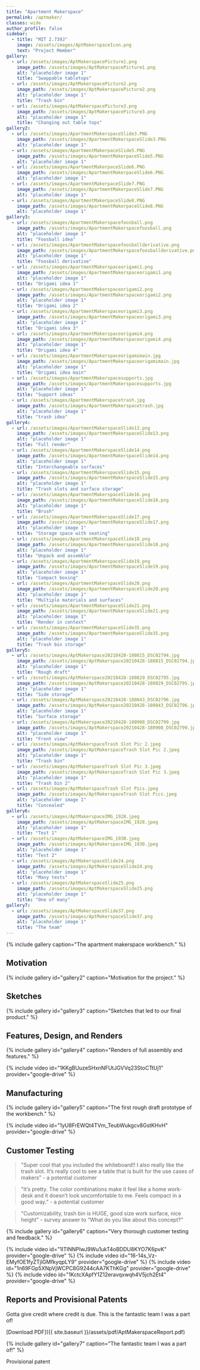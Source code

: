 ```yaml
---
title: "Apartment Makerspace"
permalink: /aptmaker/
classes: wide
author_profile: false
sidebar:
  - title: "MIT 2.739J"
    image: /assets/images/AptMakerspaceIcon.png
    text: "Project Member"
gallery:
  - url: /assets/images/AptMakerspacePicture1.png
    image_path: /assets/images/AptMakerspacePicture1.png
    alt: "placeholder image 1"
    title: "Swappable tabletops"
  - url: /assets/images/AptMakerspacePicture2.png
    image_path: /assets/images/AptMakerspacePicture2.png
    alt: "placeholder image 1"
    title: "Trash bin"
  - url: /assets/images/AptMakerspacePicture3.png
    image_path: /assets/images/AptMakerspacePicture3.png
    alt: "placeholder image 1"
    title: "Changing out table tops"
gallery2:
  - url: /assets/images/ApartmentMakerspaceSlide3.PNG
    image_path: /assets/images/ApartmentMakerspaceSlide3.PNG
    alt: "placeholder image 1"
  - url: /assets/images/ApartmentMakerpaceSlide5.PNG
    image_path: /assets/images/ApartmentMakerpaceSlide5.PNG
    alt: "placeholder image 1"
  - url: /assets/images/ApartmentMakerpaceSlide6.PNG
    image_path: /assets/images/ApartmentMakerpaceSlide6.PNG
    alt: "placeholder image 1"
  - url: /assets/images/ApartmentMakerpaceSlide7.PNG
    image_path: /assets/images/ApartmentMakerpaceSlide7.PNG
    alt: "placeholder image 1"
  - url: /assets/images/ApartmentMakerpaceSlide8.PNG
    image_path: /assets/images/ApartmentMakerpaceSlide8.PNG
    alt: "placeholder image 1"
gallery3:
  - url: /assets/images/ApartmentMakerspacefoosball.png
    image_path: /assets/images/ApartmentMakerspacefoosball.png
    alt: "placeholder image 1"
    title: "Foosball idea"
  - url: /assets/images/ApartmentMakerspacefoosballderivative.png
    image_path: /assets/images/ApartmentMakerspacefoosballderivative.png
    alt: "placeholder image 1"
    title: "Foosball derivative"
  - url: /assets/images/ApartmentMakerspaceorigami1.png
    image_path: /assets/images/ApartmentMakerspaceorigami1.png
    alt: "placeholder image 1"
    title: "Origami idea 1"
  - url: /assets/images/ApartmentMakerspaceorigami2.png
    image_path: /assets/images/ApartmentMakerspaceorigami2.png
    alt: "placeholder image 1"
    title: "Origami idea 2"
  - url: /assets/images/ApartmentMakerspaceorigami3.png
    image_path: /assets/images/ApartmentMakerspaceorigami3.png
    alt: "placeholder image 1"
    title: "Origami idea 3"
  - url: /assets/images/ApartmentMakerspaceorigami4.png
    image_path: /assets/images/ApartmentMakerspaceorigami4.png
    alt: "placeholder image 1"
    title: "Origami idea 4"
  - url: /assets/images/ApartmentMakerspaceorigamimain.jpg
    image_path: /assets/images/ApartmentMakerspaceorigamimain.jpg
    alt: "placeholder image 1"
    title: "Origami idea main"
  - url: /assets/images/ApartmentMakerspacesupports.jpg
    image_path: /assets/images/ApartmentMakerspacesupports.jpg
    alt: "placeholder image 1"
    title: "Support ideas"
  - url: /assets/images/ApartmentMakerspacetrash.jpg
    image_path: /assets/images/ApartmentMakerspacetrash.jpg
    alt: "placeholder image 1"
    title: "trash idea"
gallery4:
  - url: /assets/images/ApartmentMakerspaceSlide13.png
    image_path: /assets/images/ApartmentMakerspaceSlide13.png
    alt: "placeholder image 1"
    title: "Full render"
  - url: /assets/images/ApartmentMakerspaceSlide14.png
    image_path: /assets/images/ApartmentMakerspaceSlide14.png
    alt: "placeholder image 1"
    title: "Interchangeable surfaces"
  - url: /assets/images/ApartmentMakerspaceSlide15.png
    image_path: /assets/images/ApartmentMakerspaceSlide15.png
    alt: "placeholder image 1"
    title: "Trash slots and surface storage"
  - url: /assets/images/ApartmentMakerspaceSlide16.png
    image_path: /assets/images/ApartmentMakerspaceSlide16.png
    alt: "placeholder image 1"
    title: "Brush"
  - url: /assets/images/ApartmentMakerspaceSlide17.png
    image_path: /assets/images/ApartmentMakerspaceSlide17.png
    alt: "placeholder image 1"
    title: "Storage space with seating"
  - url: /assets/images/ApartmentMakerspaceSlide18.png
    image_path: /assets/images/ApartmentMakerspaceSlide18.png
    alt: "placeholder image 1"
    title: "Unpack and assemble"
  - url: /assets/images/ApartmentMakerspaceSlide19.png
    image_path: /assets/images/ApartmentMakerspaceSlide19.png
    alt: "placeholder image 1"
    title: "Compact boxing"
  - url: /assets/images/ApartmentMakerspaceSlide20.png
    image_path: /assets/images/ApartmentMakerspaceSlide20.png
    alt: "placeholder image 1"
    title: "Multiple materials and surfaces"
  - url: /assets/images/ApartmentMakerspaceSlide21.png
    image_path: /assets/images/ApartmentMakerspaceSlide21.png
    alt: "placeholder image 1"
    title: "Render in context"
  - url: /assets/images/ApartmentMakerspaceSlide35.png
    image_path: /assets/images/ApartmentMakerspaceSlide35.png
    alt: "placeholder image 1"
    title: "Trash bin storage"
gallery5:
  - url: /assets/images/AptMakerspace20210428-180815_DSC02794.jpg
    image_path: /assets/images/AptMakerspace20210428-180815_DSC02794.jpg
    alt: "placeholder image 1"
    title: "Rough draft"
  - url: /assets/images/AptMakerspace20210428-180829_DSC02795.jpg
    image_path: /assets/images/AptMakerspace20210428-180829_DSC02795.jpg
    alt: "placeholder image 1"
    title: "Side storage"
  - url: /assets/images/AptMakerspace20210428-180843_DSC02796.jpg
    image_path: /assets/images/AptMakerspace20210428-180843_DSC02796.jpg
    alt: "placeholder image 1"
    title: "Surface storage"
  - url: /assets/images/AptMakerspace20210428-180908_DSC02799.jpg
    image_path: /assets/images/AptMakerspace20210428-180908_DSC02799.jpg
    alt: "placeholder image 1"
    title: "Front view"
  - url: /assets/images/AptMakerspaceTrash Slot Pic 2.jpeg
    image_path: /assets/images/AptMakerspaceTrash Slot Pic 2.jpeg
    alt: "placeholder image 1"
    title: "Trash bin"
  - url: /assets/images/AptMakerspaceTrash Slot Pic 3.jpeg
    image_path: /assets/images/AptMakerspaceTrash Slot Pic 3.jpeg
    alt: "placeholder image 1"
    title: "Trash bin 2"
  - url: /assets/images/AptMakerspaceTrash Slot Pics.jpeg
    image_path: /assets/images/AptMakerspaceTrash Slot Pics.jpeg
    alt: "placeholder image 1"
    title: "Concealed"
gallery6:
  - url: /assets/images/AptMakerspaceIMG_1928.jpeg
    image_path: /assets/images/AptMakerspaceIMG_1928.jpeg
    alt: "placeholder image 1"
    title: "Test 1"
  - url: /assets/images/AptMakerspaceIMG_1930.jpeg
    image_path: /assets/images/AptMakerspaceIMG_1930.jpeg
    alt: "placeholder image 1"
    title: "Test 2"
  - url: /assets/images/AptMakerspaceSlide24.png
    image_path: /assets/images/AptMakerspaceSlide24.png
    alt: "placeholder image 1"
    title: "Many tests"
  - url: /assets/images/AptMakerspaceSlide25.png
    image_path: /assets/images/AptMakerspaceSlide25.png
    alt: "placeholder image 1"
    title: "One of many"
gallery7:
  - url: /assets/images/AptMakerspaceSlide37.png
    image_path: /assets/images/AptMakerspaceSlide37.png
    alt: "placeholder image 1"
    title: "The team"
---
```


{% include gallery caption="The apartment makerspace workbench." %}

## Motivation

{% include gallery id="gallery2" caption="Motivation for the project." %}

## Sketches

{% include gallery id="gallery3" caption="Sketches that led to our final product." %}

## Features, Design, and Renders

{% include gallery id="gallery4" caption="Renders of full assembly and features." %}

{% include video id="1KKgBUuzeSHxnNFUtJGVVq23StoCTtUj1" provider="google-drive" %}

## Manufacturing

{% include gallery id="gallery5" caption="The first rough draft prototype of the workbench." %}

{% include video id="1yU8FrEWQt4TVm_TeubWukgcv8GstKHvH" provider="google-drive" %}

## Customer Testing

> "Super cool that you included the whiteboard!! I also really like the trash slot. It’s really cool to see a table that is built for the use cases of makers” - a potential customer

> "It’s pretty. The color combinations make it feel like a home work-desk and it doesn’t look uncomfortable to me. Feels compact in a good way.” - a potential customer

> "Customizability, trash bin is HUGE, good size work surface, nice height” - survey answer to “What do you like about this concept?”

{% include gallery id="gallery6" caption="Very thorough customer testing and feedback." %}

{% include video id="1ITINNPlwJ9Wu1ukT4oBDDU8KYO7K6pvK" provider="google-drive" %}
{% include video id="16-14s_Vz-EMyfOE1fyZTjlGMfkyqpLY9" provider="google-drive" %}
{% include video id="1n69FGp5XNpVjWCPC8G9244cAA7KThKGg" provider="google-drive" %}
{% include video id="1KctcXApfY1Z12eravqxwqh4V5jch2Et4" provider="google-drive" %}

## Reports and Provisional Patents

Gotta give credit where credit is due. This is the fantastic team I was a part of!

[Download PDF]({{ site.baseurl }}/assets/pdf/AptMakerspaceReport.pdf)

{% include gallery id="gallery7" caption="The fantastic team I was a part of!" %}

Provisional patent